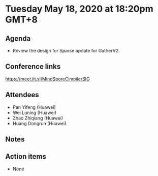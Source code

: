 # Tuesday May 18, 2020 at 18:20pm GMT+8

## Agenda

* Review the design for Sparse update for GatherV2.

## Conference links

https://meet.jit.si/MindSporeCimpilerSIG

## Attendees

* Pan Yifeng (Huawei)
* Wei Luning (Huawei)
* Zhao Zhiqiang (Huawei)
* Huang Dongrun (Huawei)

## Notes

## Action items

* None

